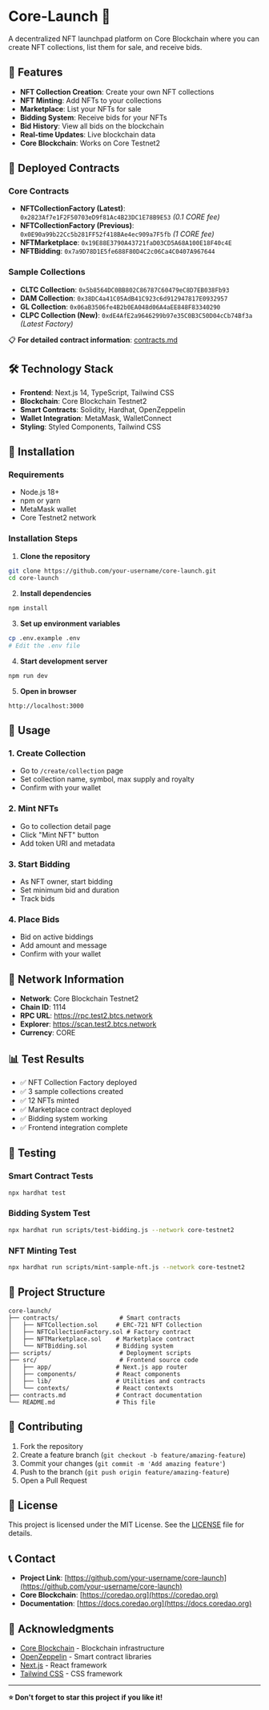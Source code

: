 # Core-Launch 🚀

A decentralized NFT launchpad platform on Core Blockchain where you can create NFT collections, list them for sale, and receive bids.

## 🌟 Features

- **NFT Collection Creation**: Create your own NFT collections
- **NFT Minting**: Add NFTs to your collections
- **Marketplace**: List your NFTs for sale
- **Bidding System**: Receive bids for your NFTs
- **Bid History**: View all bids on the blockchain
- **Real-time Updates**: Live blockchain data
- **Core Blockchain**: Works on Core Testnet2

## 🚀 Deployed Contracts

### Core Contracts
- **NFTCollectionFactory (Latest)**: `0x2823Af7e1F2F50703eD9f81Ac4B23DC1E78B9E53` *(0.1 CORE fee)*
- **NFTCollectionFactory (Previous)**: `0x0E90a99b22Cc5b281FF52f418BAe4ec909a7F5fb` *(1 CORE fee)*
- **NFTMarketplace**: `0x19E88E3790A43721faD03CD5A68A100E18F40c4E`
- **NFTBidding**: `0x7a9D78D1E5fe688F80D4C2c06Ca4C0407A967644`

### Sample Collections
- **CLTC Collection**: `0x5b8564DC0BB802C86787C60479eC8D7EB038Fb93`
- **DAM Collection**: `0x38DC4a41C05AdB41C923c6d912947817E0932957`
- **GL Collection**: `0x06aB3506fe4B2b0EA048d06A4aEE848F83340290`
- **CLPC Collection (New)**: `0xdE4AfE2a9646299b97e35C0B3C50D04cCb74Bf3a` *(Latest Factory)*

📋 **For detailed contract information**: [contracts.md](./contracts.md)

## 🛠️ Technology Stack

- **Frontend**: Next.js 14, TypeScript, Tailwind CSS
- **Blockchain**: Core Blockchain Testnet2
- **Smart Contracts**: Solidity, Hardhat, OpenZeppelin
- **Wallet Integration**: MetaMask, WalletConnect
- **Styling**: Styled Components, Tailwind CSS

## 🚀 Installation

### Requirements
- Node.js 18+
- npm or yarn
- MetaMask wallet
- Core Testnet2 network

### Installation Steps

1. **Clone the repository**
```bash
git clone https://github.com/your-username/core-launch.git
cd core-launch
```

2. **Install dependencies**
```bash
npm install
```

3. **Set up environment variables**
```bash
cp .env.example .env
# Edit the .env file
```

4. **Start development server**
```bash
npm run dev
```

5. **Open in browser**
```
http://localhost:3000
```

## 📱 Usage

### 1. Create Collection
- Go to `/create/collection` page
- Set collection name, symbol, max supply and royalty
- Confirm with your wallet

### 2. Mint NFTs
- Go to collection detail page
- Click "Mint NFT" button
- Add token URI and metadata

### 3. Start Bidding
- As NFT owner, start bidding
- Set minimum bid and duration
- Track bids

### 4. Place Bids
- Bid on active biddings
- Add amount and message
- Confirm with your wallet

## 🔗 Network Information

- **Network**: Core Blockchain Testnet2
- **Chain ID**: 1114
- **RPC URL**: https://rpc.test2.btcs.network
- **Explorer**: https://scan.test2.btcs.network
- **Currency**: CORE

## 📊 Test Results

- ✅ NFT Collection Factory deployed
- ✅ 3 sample collections created
- ✅ 12 NFTs minted
- ✅ Marketplace contract deployed
- ✅ Bidding system working
- ✅ Frontend integration complete

## 🧪 Testing

### Smart Contract Tests
```bash
npx hardhat test
```

### Bidding System Test
```bash
npx hardhat run scripts/test-bidding.js --network core-testnet2
```

### NFT Minting Test
```bash
npx hardhat run scripts/mint-sample-nft.js --network core-testnet2
```

## 📁 Project Structure

```
core-launch/
├── contracts/                 # Smart contracts
│   ├── NFTCollection.sol     # ERC-721 NFT Collection
│   ├── NFTCollectionFactory.sol # Factory contract
│   ├── NFTMarketplace.sol    # Marketplace contract
│   └── NFTBidding.sol        # Bidding system
├── scripts/                   # Deployment scripts
├── src/                       # Frontend source code
│   ├── app/                  # Next.js app router
│   ├── components/           # React components
│   ├── lib/                  # Utilities and contracts
│   └── contexts/             # React contexts
├── contracts.md              # Contract documentation
└── README.md                 # This file
```

## 🤝 Contributing

1. Fork the repository
2. Create a feature branch (`git checkout -b feature/amazing-feature`)
3. Commit your changes (`git commit -m 'Add amazing feature'`)
4. Push to the branch (`git push origin feature/amazing-feature`)
5. Open a Pull Request

## 📄 License

This project is licensed under the MIT License. See the [LICENSE](LICENSE) file for details.

## 📞 Contact

- **Project Link**: [https://github.com/your-username/core-launch](https://github.com/your-username/core-launch)
- **Core Blockchain**: [https://coredao.org](https://coredao.org)
- **Documentation**: [https://docs.coredao.org](https://docs.coredao.org)

## 🙏 Acknowledgments

- [Core Blockchain](https://coredao.org) - Blockchain infrastructure
- [OpenZeppelin](https://openzeppelin.com) - Smart contract libraries
- [Next.js](https://nextjs.org) - React framework
- [Tailwind CSS](https://tailwindcss.com) - CSS framework

---

**⭐ Don't forget to star this project if you like it!**

